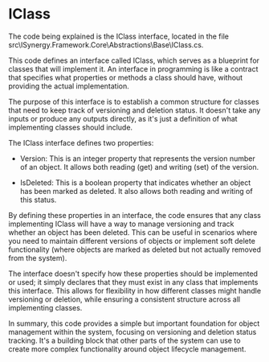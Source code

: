# IClass

The code being explained is the IClass interface, located in the file src\ISynergy.Framework.Core\Abstractions\Base\IClass.cs.

This code defines an interface called IClass, which serves as a blueprint for classes that will implement it. An interface in programming is like a contract that specifies what properties or methods a class should have, without providing the actual implementation.

The purpose of this interface is to establish a common structure for classes that need to keep track of versioning and deletion status. It doesn't take any inputs or produce any outputs directly, as it's just a definition of what implementing classes should include.

The IClass interface defines two properties:

- Version: This is an integer property that represents the version number of an object. It allows both reading (get) and writing (set) of the version.

- IsDeleted: This is a boolean property that indicates whether an object has been marked as deleted. It also allows both reading and writing of this status.

By defining these properties in an interface, the code ensures that any class implementing IClass will have a way to manage versioning and track whether an object has been deleted. This can be useful in scenarios where you need to maintain different versions of objects or implement soft delete functionality (where objects are marked as deleted but not actually removed from the system).

The interface doesn't specify how these properties should be implemented or used; it simply declares that they must exist in any class that implements this interface. This allows for flexibility in how different classes might handle versioning or deletion, while ensuring a consistent structure across all implementing classes.

In summary, this code provides a simple but important foundation for object management within the system, focusing on versioning and deletion status tracking. It's a building block that other parts of the system can use to create more complex functionality around object lifecycle management.